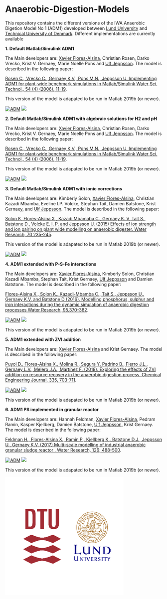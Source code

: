 # Anaerobic-Digestion-Models

This repository contains the different versions of the IWA Anaerobic Digetion Model No 1 (ADM1) developed between [Lund University](https://www.iea.lth.se/) and [Technical University of Denmark](https://www.kt.dtu.dk/english/research/prosys). Different implementations are currently available 

<strong>1. Default Matlab/Simulink ADM1 </strong>  

The Main developers are: [Xavier Flores-Alsina](https://github.com/xfalsina), Christian Rosen, Darko Vrecko, Krist V. Gernaey, Marie Noelle Pons and [Ulf Jeppsson](https://github.com/ulfjeppsson). The model is described in the following paper: 

[Rosen C., Vrecko C., Gernaey K.V., Pons M.N., Jeppsson U. Implementing ADM1 for plant-wide benchmark simulations in Matlab/Simulink
Water Sci. Technol., 54 (4) (2006), 11-19](https://doi.org/10.2166/wst.2006.521). 

This version of the model is adapated to be run in Matlab 2019b (or newer).

[![ADM](https://img.shields.io/badge/DOWNLOAD%20ADM1-990000?style=for-the-badge)](https://github.com/wwtmodels/Anaerobic-Digestion-Models/releases/download/v2/ADM1.DAE.zip) [![](https://img.shields.io/github/downloads/wwtmodels/Anaerobic-Digestion-Models/v1/total?color=990000&label=Downloads&style=for-the-badge)](https://github.com/wwtmodels/Anaerobic-Digestion-Models) 


<strong>2. Default Matlab/Simulink ADM1 with algebraic solutions for H2 and pH </strong>  

The Main developers are: [Xavier Flores-Alsina](https://github.com/xfalsina), Christian Rosen, Darko Vrecko, Krist V. Gernaey, Marie Noelle Pons and [Ulf Jeppsson](https://github.com/ulfjeppsson). The model is described in the following paper: 

[Rosen C., Vrecko C., Gernaey K.V., Pons M.N., Jeppsson U. Implementing ADM1 for plant-wide benchmark simulations in Matlab/Simulink
Water Sci. Technol., 54 (4) (2006), 11-19](https://doi.org/10.2166/wst.2006.521). 

This version of the model is adapated to be run in Matlab 2019b (or newer).

[![ADM](https://img.shields.io/badge/DOWNLOAD%20ADM1%20DAE2-990000?style=for-the-badge)](https://github.com/wwtmodels/Anaerobic-Digestion-Models/releases/download/v2/ADM1.DAE.zip) [![](https://img.shields.io/github/downloads/wwtmodels/Anaerobic-Digestion-Models/v2/total?color=990000&label=Downloads&style=for-the-badge)](https://github.com/wwtmodels/Anaerobic-Digestion-Models) 


<strong>3. Default Matlab/Simulink ADM1 with ionic corrections </strong>  

The Main developers are: Kimberly Solon, [Xavier Flores-Alsina](https://github.com/xfalsina),  Christian Kazadi Mbamba, Eveline I.P. Volcke, Stephan Tait, Damien Batstone, Krist Gernaey, and [Ulf Jeppsson](https://github.com/ulfjeppsson). The model is described in the following paper: 

[Solon K, Flores-Alsina X , Kazadi Mbamaba C., Gernaey K. V, Tait S., Batstone D., Volcke E. I. P. and Jeppsson U. (2015) Effects of ion strength and ion pairing on plant wide modelling on anaerobic digester. Water Research, 70,235-245](https://doi.org/10.1016/j.watres.2014.11.035). 

This version of the model is adapated to be run in Matlab 2019b (or newer).

[![ADM](https://img.shields.io/badge/DOWNLOAD%20ADM1%20ION%20CORRECTIONS-990000?style=for-the-badge)](https://github.com/wwtmodels/Anaerobic-Digestion-Models/releases/download/v3/ADM1.ion.corrections.zip) [![](https://img.shields.io/github/downloads/wwtmodels/Anaerobic-Digestion-Models/v3/total?color=990000&label=Downloads&style=for-the-badge)](https://github.com/wwtmodels/Anaerobic-Digestion-Models) 

<strong>4. ADM1 extended with P-S-Fe interactions </strong>  

The Main developers are: [Xavier Flores-Alsina](https://github.com/xfalsina),  Kimberly Solon, Christian Kazadi Mbamba, Stephan Tait, Krist Gernaey, [Ulf Jeppsson](https://github.com/ulfjeppsson) and Damien Batstone. The model is described in the following paper: 

[Flores-Alsina X., Solon K., Kazadi-Mbamba C., Tait S., Jeppsson U., Gernaey K.V. and Batstone D (2016). Modelling phosphorus, sulphur and iron interactions during the dynamic simulation of anaerobic digestion processes Water Research, 95,370-382](https://www.sciencedirect.com/science/article/pii/S0043135416301397). 

[![ADM](https://img.shields.io/badge/DOWNLOAD%20ADM1%20P%20S%20Fe%20INTERACTIONS-990000?style=for-the-badge)](https://github.com/wwtmodels/Anaerobic-Digestion-Models/releases/download/v4/ADM1.P.S.Fe.zip) [![](https://img.shields.io/github/downloads/wwtmodels/Anaerobic-Digestion-Models/v4/total?color=990000&label=Downloads&style=for-the-badge)](https://github.com/wwtmodels/Anaerobic-Digestion-Models)


This version of the model is adapated to be run in Matlab 2019b (or newer).


<strong>5. ADM1 extended with ZVI addition </strong>  

The Main developers are: [Xavier Flores-Alsina](https://github.com/xfalsina) and Krist Gernaey. The model is described in the following paper: 

[Puyol D., Flores-Alsina X., Molina R., Segura Y. Padrino B., Fierro J.L., Gernaey L.V., Melero J.A., Martínez F. (2018). Exploring the effects of ZVI addition on resource recovery in the anaerobic digestion process. Chemical Engineering Journal, 335, 703-711](https://www.sciencedirect.com/science/article/pii/S1385894717319411?via%3Dihub). 

[![ADM](https://img.shields.io/badge/DOWNLOAD%20ADM1%20WITH%20ZVI%20FADDITION-990000?style=for-the-badge)](https://github.com/wwtmodels/Anaerobic-Digestion-Models/releases/download/v5/ADM1.ZVI.CEJ.zip) [![](https://img.shields.io/github/downloads/wwtmodels/Anaerobic-Digestion-Models/v5/total?color=990000&label=Downloads&style=for-the-badge)](https://github.com/wwtmodels/Anaerobic-Digestion-Models)


This version of the model is adapated to be run in Matlab 2019b (or newer).

<strong>6. ADM1 PS implemented in granular reactor </strong>  

The Main developers are: Hannah Feldman, [Xavier Flores-Alsina](https://github.com/xfalsina), Pedram Ramin, Kasper Kjellberg, Damien Batstone, [Ulf Jeppsson](https://github.com/ulfjeppsson), Krist Gernaey. The model is described in the following paper: 

[Feldman H., Flores-Alsina X., Ramin P., Kjellberg K., Batstone D.J., Jeppsson U., Gernaey K.V. (2017) Multi-scale modelling  of industrial anaerobic granular sludge reactor . Water Research, 126; 488-500](https://doi.org/10.1016/j.watres.2017.09.033). 

[![ADM](https://img.shields.io/badge/DOWNLOAD%20ADM1%20PS%20IN%20GRANULAR%20REACTOR-990000?style=for-the-badge)](https://github.com/wwtmodels/Anaerobic-Digestion-Models/releases/download/v6/ADM1.granular.reactor.zip) [![](https://img.shields.io/github/downloads/wwtmodels/Anaerobic-Digestion-Models/v6/total?color=990000&label=Downloads&style=for-the-badge)](https://github.com/wwtmodels/Anaerobic-Digestion-Models)


This version of the model is adapated to be run in Matlab 2019b (or newer).


![logo](logo.png)

